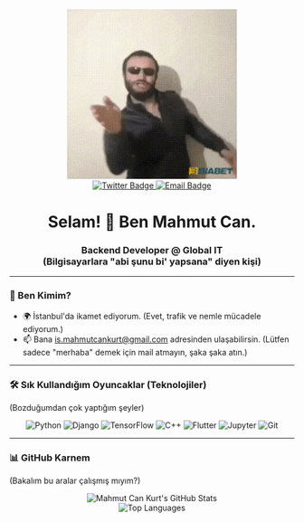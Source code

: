 <div id="header" align="center">
  <img src="aykut-elmas.gif" width="300"/>
</div>

<div id="badges" align="center">
  <a href="https://twitter.com/mahmutexe">
    <img src="https://img.shields.io/badge/Twitter'da%20Bana%20Ulaş-%40mahmutexe-1DA1F2?style=for-the-badge&logo=twitter&logoColor=white" alt="Twitter Badge"/>
  </a>
  <a href="mailto:is.mahmutcankurt@gmail.com">
    <img src="https://img.shields.io/badge/Mail%20At%20(Spam%20Atma)-is.mahmutcankurt@gmail.com-D14836?style=for-the-badge&logo=gmail&logoColor=white" alt="Email Badge"/>
  </a>
</div>

<h1 align="center">
  Selam! 👋 Ben Mahmut Can.
</h1>
<h3 align="center">
  Backend Developer @ Global IT
  <br>
  (Bilgisayarlara "abi şunu bi' yapsana" diyen kişi)
</h3>

---

### 🤔 Ben Kimim?

* 🌍 İstanbul'da ikamet ediyorum. (Evet, trafik ve nemle mücadele ediyorum.)
* 📫 Bana [is.mahmutcankurt@gmail.com](mailto:is.mahmutcankurt@gmail.com) adresinden ulaşabilirsin. (Lütfen sadece "merhaba" demek için mail atmayın, şaka şaka atın.)

---

### 🛠️ Sık Kullandığım Oyuncaklar (Teknolojiler)

(Bozduğumdan çok yaptığım şeyler)

<div align="center">
  <img src="https://img.shields.io/badge/Python-3776AB?style=for-the-badge&logo=python&logoColor=white" alt="Python"/>
  <img src="https://img.shields.io/badge/Django-092E20?style=for-the-badge&logo=django&logoColor=white" alt="Django"/>
  <img src="https://img.shields.io/badge/TensorFlow-FF6F00?style=for-the-badge&logo=tensorflow&logoColor=white" alt="TensorFlow"/>
  <img src="https://img.shields.io/badge/C%2B%2B-00599C?style=for-the-badge&logo=c%2B%2B&logoColor=white" alt="C++"/>
  <img src="https://img.shields.io/badge/Flutter-02569B?style=for-the-badge&logo=flutter&logoColor=white" alt="Flutter"/>
  <img src="https://img.shields.io/badge/Jupyter-F37626?style=for-the-badge&logo=jupyter&logoColor=white" alt="Jupyter"/>
  <img src="https://img.shields.io/badge/Git-F05032?style=for-the-badge&logo=git&logoColor=white" alt="Git"/>
</div>

---

### 📊 GitHub Karnem

(Bakalım bu aralar çalışmış mıyım?)

<div align="center">
  
  <img src="https://github-readme-stats.vercel.app/api?username=GrandMasterMaho&show_icons=true&theme=tokyonight&include_all_commits=true&count_private=true" alt="Mahmut Can Kurt's GitHub Stats"/>
  
  <br/>
  
  <img src="https://github-readme-stats.vercel.app/api/top-langs/?username=mahmutcankurt&layout=compact&theme=tokyonight" alt="Top Languages"/>
  
</div>
